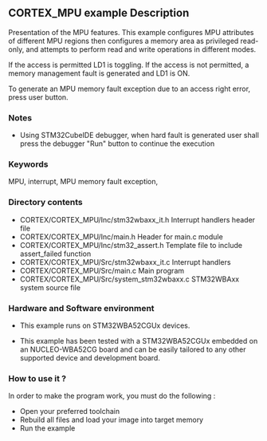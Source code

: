 ## <b>CORTEX_MPU example Description</b>

Presentation of the MPU features. This example configures MPU attributes of different
MPU regions then configures a memory area as privileged read-only, and attempts to
perform read and write operations in different modes.

If the access is permitted LD1 is toggling. If the access is not permitted,
a memory management fault is generated and LD1 is ON.

To generate an MPU memory fault exception due to an access right error, press
user button.

### <b>Notes</b>

  - Using STM32CubeIDE debugger, when hard fault is generated user shall press the debugger "Run" button to continue the execution

### <b>Keywords</b>

MPU, interrupt, MPU memory fault exception,

### <b>Directory contents</b>

  - CORTEX/CORTEX_MPU/Inc/stm32wbaxx_it.h         Interrupt handlers header file
  - CORTEX/CORTEX_MPU/Inc/main.h                  Header for main.c module
  - CORTEX/CORTEX_MPU/Inc/stm32_assert.h          Template file to include assert_failed function
  - CORTEX/CORTEX_MPU/Src/stm32wbaxx_it.c         Interrupt handlers
  - CORTEX/CORTEX_MPU/Src/main.c                  Main program
  - CORTEX/CORTEX_MPU/Src/system_stm32wbaxx.c     STM32WBAxx system source file


### <b>Hardware and Software environment</b>

  - This example runs on STM32WBA52CGUx devices.

  - This example has been tested with a STM32WBA52CGUx embedded on an
    NUCLEO-WBA52CG board and can be easily tailored to any other supported
    device and development board.

### <b>How to use it ?</b>

In order to make the program work, you must do the following :

 - Open your preferred toolchain
 - Rebuild all files and load your image into target memory
 - Run the example

